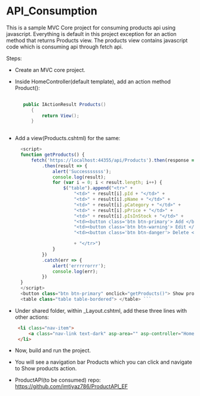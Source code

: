 # API_Consumption

This is a sample MVC Core project for consuming products api using javascript.
Everything is default in this project exception for an action method that returns Products view. The products view contains javascript code which is consuming api through fetch api.

Steps:
- Create an MVC core project.
- Inside HomeController(default template), add an action method Product():
  ```C#
      
     public IActionResult Products()
        {
            return View();
        }
    
  ```
- Add a view(Products.cshtml) for the same: 
  
  ```js
    <script>
    function getProducts() {
        fetch('https://localhost:44355/api/Products').then(response => response.json())
            .then(result => {
                alert('Successsssss');
                console.log(result);
                for (var i = 0; i < result.length; i++) {
                    $("table").append("<tr>" +
                        "<td>" + result[i].pId + "</td>" +
                        "<td>" + result[i].pName + "</td>" +
                        "<td>" + result[i].pCategory + "</td>" +
                        "<td>" + result[i].pPrice + "</td>" +
                        "<td>" + result[i].pIsInStock + "</td>" +
                        "<td><button class='btn btn-primary'> Add </button></td>" +
                        "<td><button class='btn btn-warning'> Edit </button></td>" +
                        "<td><button class='btn btn-danger'> Delete </button></td>" +

                        + "</tr>")
                }
            })
            .catch(err => {
                alert('errrrrorrr');
                console.log(err);
            })
    }
    </script>
    <button class="btn btn-primary" onclick="getProducts()"> Show products </button>
    <table class="table table-bordered"> </table> ```
- Under shared folder, within _Layout.cshtml, add these three lines with other actions:
  ```html
   <li class="nav-item">
       <a class="nav-link text-dark" asp-area="" asp-controller="Home" asp-action="Products">Products</a>
   </li>
  ```
- Now, build and run the project.
- You will see a navigation bar Products which you can click and navigate to Show products action.
- ProductAPI(to be consumed) repo: https://github.com/imtiyaz786/ProductAPI_EF
  
      
